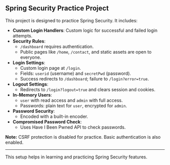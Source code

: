 ## Spring Security Practice Project

This project is designed to practice Spring Security. It includes:

- **Custom Login Handlers**: Custom logic for successful and failed login attempts.
- **Security Rules**: 
  - `/dashboard` requires authentication.
  - Public pages like `/home`, `/contact`, and static assets are open to everyone.
- **Login Settings**: 
  - Custom login page at `/login`.
  - Fields: `userid` (username) and `secretPwd` (password).
  - Success redirects to `/dashboard`; failure to `/login?error=true`.
- **Logout Settings**: 
  - Redirects to `/login?logout=true` and clears session and cookies.
- **In-Memory Users**: 
  - `user` with read access and `admin` with full access.
  - Passwords: plain text for `user`, encrypted for `admin`.
- **Password Security**: 
  - Encoded with a built-in encoder.
- **Compromised Password Check**: 
  - Uses Have I Been Pwned API to check passwords.

**Note:** CSRF protection is disabled for practice. Basic authentication is also enabled.

---

This setup helps in learning and practicing Spring Security features.
